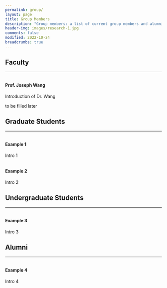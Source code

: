 ```yaml
---
permalink: group/
layout: page
title: Group Members
description: "Group members: a list of current group members and alumni."
header-img: images/research-1.jpg
comments: false
modified: 2022-10-24
breadcrumbs: true
---
```


## Faculty
-----

<figure class="third">
    <img src="{{ site.url }}/images/avatar.jpg" alt="">
</figure>

#### Prof. Joseph Wang
Introduction of Dr. Wang


to be filled later


## Graduate Students
-----

<figure class="third">
    <img src="{{ site.url }}/images/avatar.jpg" alt="">
</figure>

#### Example 1
Intro 1

<figure class="third">
    <img src="{{ site.url }}/images/avatar.jpg" alt="">
</figure>

#### Example 2
Intro 2

## Undergraduate Students
-----

<figure class="third">
    <img src="{{ site.url }}/images/avatar.jpg" alt="">
</figure>

#### Example 3
Intro 3

## Alumni
-----

<figure class="third">
    <img src="{{ site.url }}/images/avatar.jpg" alt="">
</figure>

#### Example 4
Intro 4